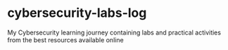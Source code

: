 # cybersecurity-labs-log
My Cybersecurity learning journey containing labs and practical activities from the best resources available online

